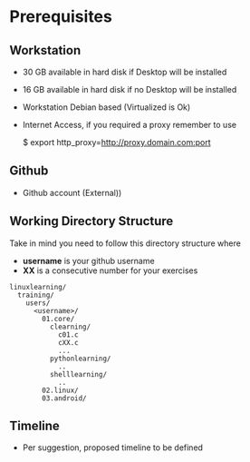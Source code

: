 Prerequisites
==

## Workstation

- 30 GB available in hard disk if Desktop will be installed
- 16 GB available in hard disk if no Desktop will be installed
- Workstation Debian based (Virtualized is Ok)
- Internet Access, if you required a proxy remember to use

     $ export http_proxy=http://proxy.domain.com:port

## Github

- Github account (External))

## Working Directory Structure

Take in mind you need to follow this directory structure where

 - **username** is your github username
 - **XX** is a consecutive number for your exercises

```
linuxlearning/
  training/
    users/
      <username>/
        01.core/
          clearning/
            c01.c
            cXX.c
            ...
          pythonlearning/
            ..
          shelllearning/
            ..
        02.linux/
        03.android/
```

## Timeline

- Per suggestion, proposed timeline to be defined
